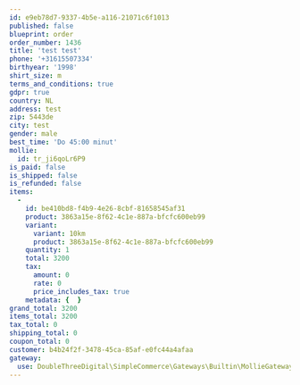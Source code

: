 ```yaml
---
id: e9eb78d7-9337-4b5e-a116-21071c6f1013
published: false
blueprint: order
order_number: 1436
title: 'test test'
phone: '+31615507334'
birthyear: '1998'
shirt_size: m
terms_and_conditions: true
gdpr: true
country: NL
address: test
zip: 5443de
city: test
gender: male
best_time: 'Do 45:00 minut'
mollie:
  id: tr_ji6qoLr6P9
is_paid: false
is_shipped: false
is_refunded: false
items:
  -
    id: be410bd8-f4b9-4e26-8cbf-81658545af31
    product: 3863a15e-8f62-4c1e-887a-bfcfc600eb99
    variant:
      variant: 10km
      product: 3863a15e-8f62-4c1e-887a-bfcfc600eb99
    quantity: 1
    total: 3200
    tax:
      amount: 0
      rate: 0
      price_includes_tax: true
    metadata: {  }
grand_total: 3200
items_total: 3200
tax_total: 0
shipping_total: 0
coupon_total: 0
customer: b4b24f2f-3478-45ca-85af-e0fc44a4afaa
gateway:
  use: DoubleThreeDigital\SimpleCommerce\Gateways\Builtin\MollieGateway
---
```

